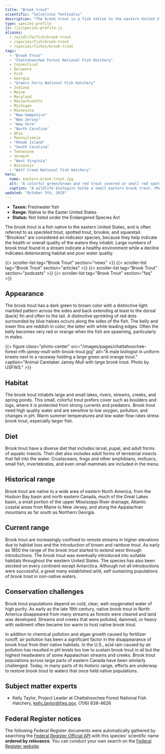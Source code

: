 ```yaml
---
title: "Brook trout"
scientific: "Salvelinus fontinalus"
description: "The brook trout is a fish native to the eastern United States, and is often referred to as speckled trout, spotted trout, brookie, and squaretail. “Brookies” are considered an indicator species, because they help indicate the health or overall quality of the waters they inhabit."
type: species-profile
js: /js/species-profile.js
aliases:
  - /wildlife/fish/brook-trout
  - /species/fish/brook-trout
  - /species/fishes/brook-trout
tags:
  - "Brook Trout"
  - "Chattahoochee Forest National Fish Hatchery"
  - Connecticut
  - Delaware
  - Fish
  - Georgia
  - "Greers Ferry National Fish Hatchery"
  - Indiana
  - Maine
  - Maryland
  - Massachusetts
  - Michigan
  - Minnesota
  - "New Hampshire"
  - "New Jersey"
  - "New York"
  - "North Carolina"
  - Ohio
  - Pennsylvania
  - "Rhode Island"
  - "South Carolina"
  - Tennessee
  - Vermont
  - "West Virginia"
  - Wisconsin
  - "Wolf Creek National Fish Hatchery"
hero:
  name: eastern-brook-trout.jpg
  alt: "A colorful green/brown and red trout covered in small red spots."
  caption: "A wildlife biologist holds a small eastern brook trout. Photo by Steve Droter, Chesapeake Bay Program."
updated: "October 5th, 2018"
---
```


- **Taxon:** Freshwater fish
- **Range:** Native to the Easter United States
- **Status:** Not listed under the Endangered Species Act

The brook trout is a fish native to the eastern United States, and is often referred to as speckled trout, spotted trout, brookie, and squaretail. “Brookies” are considered an indicator species, because they help indicate the health or overall quality of the waters they inhabit. Large numbers of brook trout found in a stream indicate a healthy environment while a decline indicates deteriorating habitat and poor water quality.

{{< scroller-list tag="Brook Trout" section="news" >}}
{{< scroller-list tag="Brook Trout" section="articles" >}}
{{< scroller-list tag="Brook Trout" section="podcasts" >}}
{{< scroller-list tag="Brook Trout" section="faq" >}}

## Appearance

The brook trout has a dark green to brown color with a distinctive light marbled pattern across the sides and back extending at least to the dorsal (back) fin and often to the tail. A distinctive sprinkling of red dots surrounded by blue haloes occurs along the sides of the fish. The belly and lower fins are reddish in color, the latter with white leading edges. Often the belly becomes very red or orange when the fish are spawning, particularly in males.

{{< figure class="photo-center" src="/images/pages/chattahoochee-forest-nfh-jamey-mull-with-brook-trout.jpg" alt="A male biologist in uniform kneels next to a raceway holding a large green and orange trout." caption="Animal Caretaker Jamey Mull with large brook trout. Photo by USFWS." >}}

## Habitat

The brook trout inhabits large and small lakes, rivers, streams, creeks, and spring ponds. This small, colorful trout prefers cover such as boulders and logs, where it is protected from strong currents and predators. Brook trout need high quality water and are sensitive to low oxygen, pollution, and changes in pH. Warm summer temperatures and low water flow rates stress brook trout, especially larger fish.

## Diet

Brook trout have a diverse diet that includes larval, pupal, and adult forms of aquatic insects. Their diet also includes adult forms of terrestrial insects that fall into the water. Crustaceans, frogs and other amphibians, molluscs, small fish, invertebrates, and even small mammals are included in the menu.

## Historical range

Brook trout are native to a wide area of eastern North America, from the Hudson Bay basin and north eastern Canada, much of the Great Lakes basin, a small portion of the upper Mississippi River drainage, Atlantic coastal areas from Maine to New Jersey, and along the Appalachian mountains as far south as Northern Georgia.

## Current range

Brook trout are increasingly confined to remote streams in higher elevations due to habitat loss and the introduction of brown and rainbow trout. As early as 1850 the range of the brook trout started to extend west through introductions. The brook trout was eventually introduced into suitable habitats throughout the western United States. The species has also been stocked on every continent except Antarctica. Although not all introductions were successful, a great many established wild, self sustaining populations of brook trout in non-native waters.

## Conservation challenges

Brook trout populations depend on cold, clear, well-oxygenated water of high purity. As early as the late 19th century, native brook trout in North America disappeared from many streams as forests were cleared and land was developed. Streams and creeks that were polluted, dammed, or heavy with sediment often became too warm to host native brook trout.

In addition to chemical pollution and algae growth caused by fertilizer runoff, air pollution has been a significant factor in the disappearance of brook trout from their native habitats. In the U.S., acid rain caused by air pollution has resulted in pH levels too low to sustain brook trout in all but the highest headwaters of some Appalachian streams and creeks. Brook trout populations across large parts of eastern Canada have been similarly challenged. Today, in many parts of its historic range, efforts are underway to restore brook trout to waters that once held native populations.

## Subject matter experts

- Kelly Taylor, Project Leader at Chattahoochee Forest National Fish Hatchery, [kelly_taylor@fws.gov](mailto:kelly_taylor@fws.gov), (706) 838-4626

## Federal Register notices

The following Federal Register documents were automatically gathered by searching the [Federal Register Official API](https://www.federalregister.gov/blog/learn/developers) with this species' scientific name **ordered by relevance**. You can conduct your own search on the [Federal Register website](https://www.federalregister.gov/articles/search).
